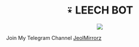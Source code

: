 **<h1 align="center"><b>⍣ LEECH BOT</b></h1>**
<p align="center">
  <a href="https://youtu.be/elk02Xg5mQU">
    <img src="https://graph.org/file/4f344535cbaeeea64c05a.jpg">
  </a>

Join My Telegram Channel [JeolMirrorz](https://telegram.dog/beta_botz)
 
 
 
